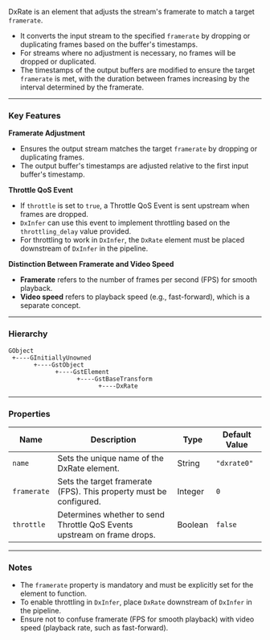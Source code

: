 
DxRate is an element that adjusts the stream's framerate to match a target `framerate`.

- It converts the input stream to the specified `framerate` by dropping or duplicating frames based on the buffer's timestamps.
- For streams where no adjustment is necessary, no frames will be dropped or duplicated.
- The timestamps of the output buffers are modified to ensure the target `framerate` is met, with the duration between frames increasing by the interval determined by the framerate.

---

### **Key Features**

**Framerate Adjustment**

- Ensures the output stream matches the target `framerate` by dropping or duplicating frames.
- The output buffer's timestamps are adjusted relative to the first input buffer's timestamp.

**Throttle QoS Event**

- If `throttle` is set to `true`, a Throttle QoS Event is sent upstream when frames are dropped.
- `DxInfer` can use this event to implement throttling based on the `throttling_delay` value provided.
- For throttling to work in `DxInfer`, the `DxRate` element must be placed downstream of `DxInfer` in the pipeline.

**Distinction Between Framerate and Video Speed**

- **Framerate** refers to the number of frames per second (FPS) for smooth playback.
- **Video speed** refers to playback speed (e.g., fast-forward), which is a separate concept.

---

### **Hierarchy**

```
GObject
 +----GInitiallyUnowned
       +----GstObject
             +----GstElement
                   +----GstBaseTransform
                         +----DxRate
```

---
### **Properties**

| **Name**       | **Description**                                                          | **Type**  | **Default Value** |
|-----------------|--------------------------------------------------------------------------|-----------|--------------------|
| `name`         | Sets the unique name of the DxRate element.                              | String    | `"dxrate0"`        |
| `framerate`    | Sets the target framerate (FPS). This property must be configured.       | Integer   | `0`                |
| `throttle`     | Determines whether to send Throttle QoS Events upstream on frame drops.  | Boolean   | `false`            |

---

### **Notes**
- The `framerate` property is mandatory and must be explicitly set for the element to function.
- To enable throttling in `DxInfer`, place `DxRate` downstream of `DxInfer` in the pipeline.
- Ensure not to confuse framerate (FPS for smooth playback) with video speed (playback rate, such as fast-forward).

